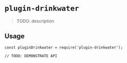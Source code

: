 # `plugin-drinkwater`

> TODO: description

## Usage

```
const pluginDrinkwater = require('plugin-drinkwater');

// TODO: DEMONSTRATE API
```

